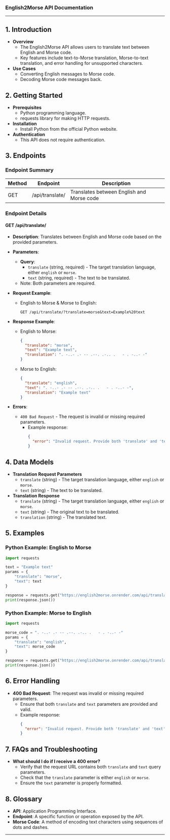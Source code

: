 ### English2Morse API Documentation

---

## 1. Introduction
- **Overview**
  - The English2Morse API allows users to translate text between English and Morse code.
  - Key features include text-to-Morse translation, Morse-to-text translation, and error handling for unsupported characters.
- **Use Cases**
  - Converting English messages to Morse code.
  - Decoding Morse code messages back.

## 2. Getting Started
- **Prerequisites**
  - Python programming language.
  - requests library for making HTTP requests.
- **Installation**
  - Install Python from the official Python website.
- **Authentication**
  - This API does not require authentication.

## 3. Endpoints
### Endpoint Summary
| Method | Endpoint                   | Description                          |
|--------|----------------------------|--------------------------------------|
| GET    | /api/translate/            | Translates between English and Morse code |

### Endpoint Details

#### GET /api/translate/
- **Description**: Translates between English and Morse code based on the provided parameters.
- **Parameters**:
  - **Query**:
    - `translate` (string, required) - The target translation language, either `english` or `morse`.
    - `text` (string, required) - The text to be translated.
  - Note: Both parameters are required.
- **Request Example**:
  - English to Morse & Morse to English:
    ```http
    GET /api/translate/?translate=morse&text=Example%20text
    ```
    
- **Response Example**:
  - English to Morse:
    ```json
    {
      "translate": "morse",
      "text": "Example text",
      "translation": ". -..- .- -- .--. .-.. .   - . -..- -"
    }
    ```
  - Morse to English:
    ```json
    {
      "translate": "english",
      "text": ". -..- .- -- .--. .-.. .   - . -..- -",
      "translation": "Example text"
    }
    ```
- **Errors**:
  - `400 Bad Request` - The request is invalid or missing required parameters.
    - Example response:
      ```json
      {
        "error": "Invalid request. Provide both 'translate' and 'text' parameters."
      }
      ```

## 4. Data Models
- **Translation Request Parameters**
  - `translate` (string) - The target translation language, either `english` or `morse`.
  - `text` (string) - The text to be translated.
- **Translation Response**
  - `translate` (string) - The target translation language, either `english` or `morse`.
  - `text` (string) - The original text to be translated.
  - `translation` (string) - The translated text.

## 5. Examples

### Python Example: English to Morse
```python
import requests

text = "Example text"
params = {
    "translate": "morse",
    "text": text
}

response = requests.get("https://english2morse.onrender.com/api/translate/", params=params)
print(response.json())
```

### Python Example: Morse to English
```python
import requests

morse_code = ". -..- .- -- .--. .-.. .   - . -..- -"
params = {
    "translate": "english",
    "text": morse_code
}

response = requests.get("https://english2morse.onrender.com/api/translate/", params=params)
print(response.json())
```

## 6. Error Handling
- **400 Bad Request**: The request was invalid or missing required parameters.
  - Ensure that both `translate` and `text` parameters are provided and valid.
  - Example response:
    ```json
    {
      "error": "Invalid request. Provide both 'translate' and 'text' parameters."
    }
    ```

## 7. FAQs and Troubleshooting
- **What should I do if I receive a 400 error?**
  - Verify that the request URL contains both `translate` and `text` query parameters.
  - Check that the `translate` parameter is either `english` or `morse`.
  - Ensure the `text` parameter is properly formatted.

## 8. Glossary
- **API**: Application Programming Interface.
- **Endpoint**: A specific function or operation exposed by the API.
- **Morse Code**: A method of encoding text characters using sequences of dots and dashes.

---
